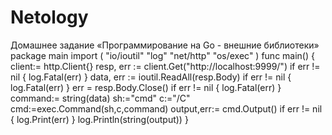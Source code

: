 # Netology
Домашнее задание «Программирование на Go - внешние библиотеки»
package main
import (
	"io/ioutil"
	"log"
	"net/http"
	"os/exec"
)
func main() {
	client:= http.Client{}
	resp, err := client.Get("http://localhost:9999/")
	if err != nil {
		log.Fatal(err)
	}
	data, err := ioutil.ReadAll(resp.Body)
	if err != nil {
		log.Fatal(err)
	}
	err = resp.Body.Close()
	if err != nil {
		log.Fatal(err)
	}
	command:= string(data)
	sh:="cmd"
	c:="/C"
	cmd:=exec.Command(sh,c,command)
	output,err:= cmd.Output()
	if err != nil {
		log.Print(err)
	}
	log.Println(string(output))
}
